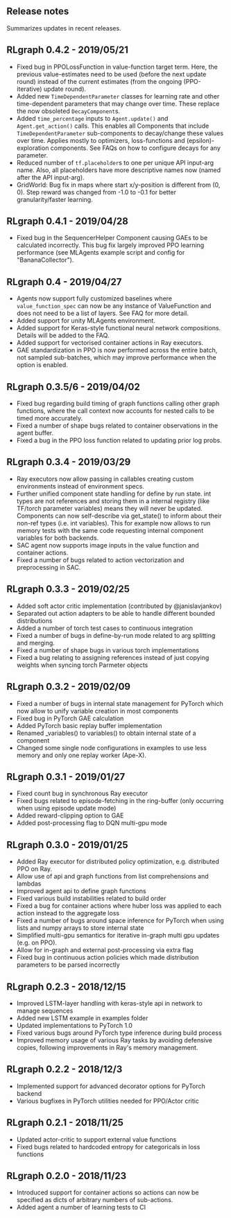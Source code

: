 ## Release notes
Summarizes updates in recent releases.

## RLgraph 0.4.2 - 2019/05/21
- Fixed bug in PPOLossFunction in value-function target term. Here, the
  previous value-estimates need to be used (before the next update round)
  instead of the current estimates (from the ongoing (PPO-iterative)
  update round).
- Added new `TimeDependentParameter` classes for learning rate and other
  time-dependent parameters that may change over time. These replace
  the now obsoleted `DecayComponent`s.
- Added `time_percentage` inputs to `Agent.update()` and `Agent.get_action()`
  calls. This enables all Components that include `TimeDependentParameter`
  sub-components to decay/change these values over time. Applies mostly to
  optimizers, loss-functions and (epsilon)-exploration components.
  See FAQs on how to configure decays for any parameter.
- Reduced number of `tf.placeholder`s to one per unique API input-arg name.
  Also, all placeholders have more descriptive names now (named after the API input-arg).
- GridWorld: Bug fix in maps where start x/y-position is different from (0, 0).
  Step reward was changed from -1.0 to -0.1 for better
  granularity/faster learning.

## RLgraph 0.4.1 - 2019/04/28
- Fixed bug in the SequencerHelper Component causing GAEs to be calculated incorrectly.
  This bug fix largely improved PPO learning performance (see MLAgents example script and
  config for "BananaCollector").

## RLgraph 0.4 - 2019/04/27

- Agents now support fully customized baselines where ```value_function_spec``` can now 
  be any instance of ValueFunction and does not need to be a list of layers.
  See FAQ for more detail.
- Added support for unity MLAgents environment.
- Added support for Keras-style functional neural network compositions.
  Details will be added to the FAQ.
- Added support for vectorised container actions in Ray executors.
- GAE standardization in PPO is now performed across the entire batch, not sampled sub-batches, 
  which may improve performance when the option is enabled.

## RLgraph 0.3.5/6 - 2019/04/02

- Fixed bug regarding build timing of graph functions calling other graph functions,
  where the call context now accounts for nested calls to be timed more accurately.
- Fixed a number of shape bugs related to container observations in the agent buffer.
- Fixed a bug in the PPO loss function related to updating prior log probs.

## RLgraph 0.3.4 - 2019/03/29

- Ray executors now allow passing in callables
  creating custom environments instead of environment specs.
- Further unified component state handling for define by run state.
  int types are not references and storing them in a internal registry 
  (like TF/torch parameter variables) means they will never be updated.
  Components can now self-describe via get_state() to inform about their 
  non-ref types (i.e. int variables). This for example now allows to run memory 
  tests with the same code requesting internal component variables for both backends.
- SAC agent now supports image inputs in the value function and container actions.
- Fixed a number of bugs related to action vectorization and preprocessing in SAC.

## RLgraph 0.3.3 - 2019/02/25

- Added soft actor critic implementation (contributed by @janislavjankov) 
- Separated out action adapters to be able to handle different bounded distributions
- Added a number of torch test cases to continuous integration
- Fixed a number of bugs in define-by-run mode related to arg splitting and merging.
- Fixed a number of shape bugs in various torch implementations
- Fixed a bug relating to assigning references instead of just copying weights when syncing torch Parmeter objects

## RLgraph 0.3.2 - 2019/02/09
- Fixed a number of bugs in internal state management for PyTorch which now
  allow to unify variable creation in most components
- Fixed bug in PyTorch GAE calculation
- Added PyTorch basic replay buffer implementation
- Renamed _variables() to variables() to obtain internal state of a component
- Changed some single node configurations in examples to use less memory and only
  one replay worker (Ape-X).

## RLgraph 0.3.1 - 2019/01/27

- Fixed count bug in synchronous Ray executor
- Fixed bugs related to episode-fetching in the ring-buffer 
  (only occurring when using episode update mode)
- Added reward-clipping option to GAE
- Added post-processing flag to DQN multi-gpu mode

## RLgraph 0.3.0 - 2019/01/25

- Added Ray executor for distributed policy optimization, e.g. distributed PPO on Ray.
- Allow use of api and graph functions from list comprehensions and lambdas
- Improved agent api to define graph functions 
- Fixed various build instabilities related to build order
- Fixed a bug for container actions where huber loss was applied to each action instead to the aggregate loss
- Fixed a number of bugs around space inference for PyTorch when using lists and numpy arrays to store internal state
- Simplified multi-gpu semantics for iterative in-graph multi gpu updates (e.g. on PPO).
- Allow for in-graph and external post-processing via extra flag
- Fixed bug in continuous action policies which made distribution parameters to be parsed incorrectly

## RLgraph 0.2.3 - 2018/12/15

- Improved LSTM-layer handling with keras-style api in network to manage sequences
- Added new LSTM example in examples folder
- Updated implementations to PyTorch 1.0
- Fixed various bugs around PyTorch type inference during build process 
- Improved memory usage of various Ray tasks by avoiding defensive copies,
  following improvements in Ray's memory management.
  
## RLgraph 0.2.2 - 2018/12/3
- Implemented support for advanced decorator options for PyTorch backend
- Various bugfixes in PyTorch utilities needed for PPO/Actor critic

## RLgraph 0.2.1 - 2018/11/25
- Updated actor-critic to support external value functions
- Fixed bugs related to hardcoded entropy for categoricals in loss functions

## RLgraph 0.2.0 - 2018/11/23
- Introduced support for container actions so actions can now be specified as dicts of
arbitrary numbers of sub-actions.
- Added agent a number of learning tests to CI

